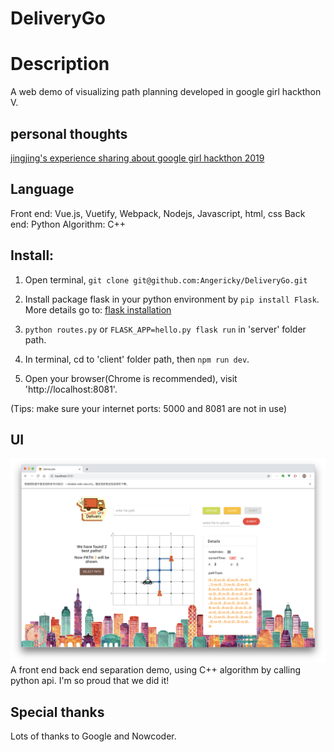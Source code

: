 # DeliveryGo
# Description
A web demo of visualizing path planning developed in google girl hackthon V.

## personal thoughts
[jingjing's experience sharing about google girl hackthon 2019](https://angericky.github.io/2019/03/18/google-girl-hackthon-2019%E8%B5%9B%E5%90%8E%E6%84%9F/)

## Language
Front end: Vue.js, Vuetify, Webpack, Nodejs, Javascript, html, css 
Back end: Python
Algorithm: C++


## Install:
1. Open terminal, `git clone git@github.com:Angericky/DeliveryGo.git`

2. Install package flask in your python environment by `pip install Flask`. More details go to: [flask installation](http://flask.pocoo.org/docs/1.0/installation/)

3. `python routes.py` or `FLASK_APP=hello.py flask run` in 'server' folder path.   

4. In terminal, cd to 'client' folder path, then `npm run dev`. 

5. Open your browser(Chrome is recommended), visit 'http://localhost:8081'. 

(Tips: make sure your internet ports: 5000 and 8081 are not in use)

## UI
<img src="https://github.com/Angericky/DeliveryGo/blob/master/outlook.png" alt="outlook" title="outlook" width="900" />
A front end back end separation demo, using C++ algorithm by calling python api.
I'm so proud that we did it!

## Special thanks
Lots of thanks to Google and Nowcoder.
